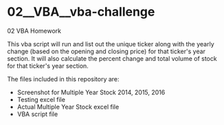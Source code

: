 # 02__VBA__vba-challenge
02 VBA Homework

This vba script will run and list out the unique ticker along with the yearly change (based on the opening and closing price) for that ticker's year section.
It will also calculate the percent change and total volume of stock for that ticker's year section.

The files included in this repository are:
  - Screenshot for Multiple Year Stock 2014, 2015, 2016
  - Testing excel file
  - Actual Multiple Year Stock excel file
  - VBA script file
